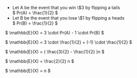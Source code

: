 <ul>
    <li> Let A be the event that you win \$3 by flipping a tails <br/> 
    $ Pr(A) = \frac{1}{2} $
    <li> Let B be the event that you lose \$1 by flipping a heads <br/> 
    $ Pr(B) = \frac{1}{2} $
</ul>

$ \mathbb{E}(X) = 3 \cdot Pr(A) - 1 \cdot Pr(B) $

$ \mathbb{E}(X) = 3 \cdot \frac{1}{2} + (-1) \cdot \frac{1}{2} $

$ \mathbb{E}(X) = ( \frac{3}{2} - \frac{1}{2} )n $

$ \mathbb{E}(X) = \frac{2}{2} n $

$ \mathbb{E}(X) = n $
